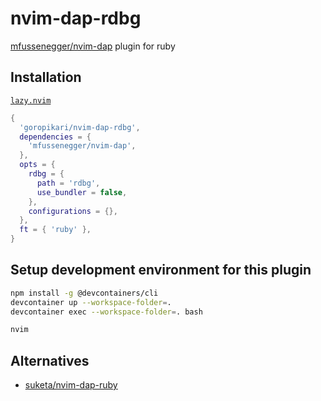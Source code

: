 # nvim-dap-rdbg

[mfussenegger/nvim-dap][1] plugin for ruby

## Installation

[`lazy.nvim`][2]

```lua
{
  'goropikari/nvim-dap-rdbg',
  dependencies = {
    'mfussenegger/nvim-dap',
  },
  opts = {
    rdbg = {
      path = 'rdbg',
      use_bundler = false,
    },
    configurations = {},
  },
  ft = { 'ruby' },
}
```

## Setup development environment for this plugin

```bash
npm install -g @devcontainers/cli
devcontainer up --workspace-folder=.
devcontainer exec --workspace-folder=. bash

nvim
```

## Alternatives

- [suketa/nvim-dap-ruby][3]


[1]: https://github.com/mfussenegger/nvim-dap
[2]: https://github.com/folke/lazy.nvim
[3]: https://github.com/suketa/nvim-dap-ruby
